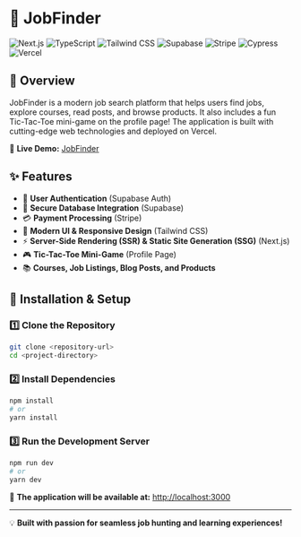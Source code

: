 # 🚀 JobFinder

![Next.js](https://img.shields.io/badge/Next.js-000000?style=for-the-badge&logo=next.js&logoColor=white) ![TypeScript](https://img.shields.io/badge/TypeScript-3178C6?style=for-the-badge&logo=typescript&logoColor=white) ![Tailwind CSS](https://img.shields.io/badge/Tailwind%20CSS-38B2AC?style=for-the-badge&logo=tailwind-css&logoColor=white) ![Supabase](https://img.shields.io/badge/Supabase-3ECF8E?style=for-the-badge&logo=supabase&logoColor=white) ![Stripe](https://img.shields.io/badge/Stripe-008CDD?style=for-the-badge&logo=stripe&logoColor=white) ![Cypress](https://img.shields.io/badge/Cypress-17202C?style=for-the-badge&logo=cypress&logoColor=white) ![Vercel](https://img.shields.io/badge/Vercel-000000?style=for-the-badge&logo=vercel&logoColor=white)

## 📌 Overview
JobFinder is a modern job search platform that helps users find jobs, explore courses, read posts, and browse products. It also includes a fun Tic-Tac-Toe mini-game on the profile page! The application is built with cutting-edge web technologies and deployed on Vercel.

🔗 **Live Demo:** [JobFinder](https://tbc-project-five.vercel.app/)

## ✨ Features
- 🔑 **User Authentication** (Supabase Auth)
- 📂 **Secure Database Integration** (Supabase)
- 💳 **Payment Processing** (Stripe)
- 🎨 **Modern UI & Responsive Design** (Tailwind CSS)
- ⚡ **Server-Side Rendering (SSR) & Static Site Generation (SSG)** (Next.js)
- 🎮 **Tic-Tac-Toe Mini-Game** (Profile Page)
- 📚 **Courses, Job Listings, Blog Posts, and Products**

## 🚀 Installation & Setup

### 1️⃣ Clone the Repository
```sh
git clone <repository-url>
cd <project-directory>
```

### 2️⃣ Install Dependencies
```sh
npm install
# or
yarn install
```


### 3️⃣ Run the Development Server
```sh
npm run dev
# or
yarn dev
```

📌 **The application will be available at:** [http://localhost:3000](http://localhost:3000)

---
💡 **Built with passion for seamless job hunting and learning experiences!**

